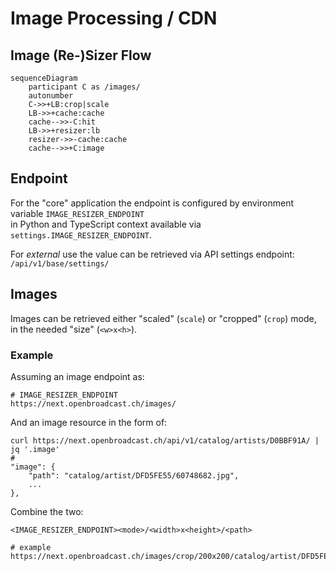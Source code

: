 # Image Processing / CDN

## Image (Re-)Sizer Flow

```mermaid
sequenceDiagram
    participant C as /images/
    autonumber
    C->>+LB:crop|scale
    LB->>+cache:cache
    cache-->>-C:hit
    LB->>+resizer:lb
    resizer->>-cache:cache
    cache-->>+C:image
```

## Endpoint

For the "core" application the endpoint is configured by environment variable `IMAGE_RESIZER_ENDPOINT`  
in Python and TypeScript context available via `settings.IMAGE_RESIZER_ENDPOINT`.

For *external* use the value can be retrieved via API settings endpoint:  
`/api/v1/base/settings/`

## Images

Images can be retrieved either "scaled" (`scale`) or "cropped" (`crop`) mode, in the needed "size" (`<w>x<h>`).

### Example

Assuming an image endpoint as:  

```
# IMAGE_RESIZER_ENDPOINT
https://next.openbroadcast.ch/images/
```

And an image resource in the form of:

```
curl https://next.openbroadcast.ch/api/v1/catalog/artists/D0BBF91A/ | jq '.image'
# 
"image": {
    "path": "catalog/artist/DFD5FE55/60748682.jpg",
    ...
},
```

Combine the two:

```
<IMAGE_RESIZER_ENDPOINT><mode>/<width>x<height>/<path>
```

```
# example
https://next.openbroadcast.ch/images/crop/200x200/catalog/artist/DFD5FE55/60748682.jpg
```

